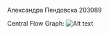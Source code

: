 Александра Пендовска 203089

Central Flow Graph:
<img src="file:///Users/aleksandrapendovska/Downloads/si%20lab2.jpg" alt="Alt text">
